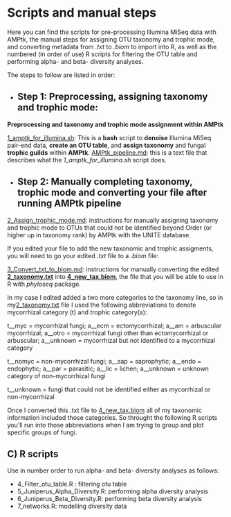 # Scripts and manual steps  

Here you can find the scripts for pre-processing Illumina MiSeq data with AMPtk, the manual steps for assigning OTU taxonomy and trophic mode, and converting metadata from *.txt* to *.biom* to import into R, as well as the numbered (in order of use) R scripts for filtering the OTU table and performing alpha- and beta- diversity analyses. 

The steps to follow are listed in order:  

- ## Step 1: Preprocessing, assigning taxonomy and trophic mode:

**Preprocessing and taxonomy and trophic mode assignment within AMPtk**

[1_amptk_for_illumina.sh](https://github.com/bc-anaisabel/juniperus_paper/tree/master/bin/1_amptk_for_illumina.sh): This is a **bash** script to **denoise** Illumina MiSeq pair-end data, **create an OTU table**, and **assign taxonomy** and fungal **trophic guilds** within **AMPtk**. [AMPtk_pipeline.md](https://github.com/bc-anaisabel/juniperus_paper/tree/master/bin/AMPtk_pipeline.md): this is a text file that describes what the *1_amptk_for_illumina.sh* script does. 

- ## Step 2: Manually completing taxonomy, trophic mode and converting your file after running AMPtk pipeline 

[2_Assign_trophic_mode.md](https://github.com/bc-anaisabel/juniperus_paper/tree/master/bin/2_Assign_trophic_mode.md): instructions for manually assigning taxonomy and trophic mode to OTUs that could not be identified beyond Order (or higher up in taxonomy rank) by AMPtk with the UNITE database.
  
If you edited your file to add the new taxonomic and trophic assigments, you will need to go your edited *.txt* file to a *.biom* file:
  
[3_Convert_txt_to_biom.md](https://github.com/bc-anaisabel/juniperus_paper/tree/master/bin/3_Convert_txt_to_biom.md): instructions for manually converting the edited **[2_taxonomy.txt](https://github.com/bc-anaisabel/juniperus_paper/tree/master/data/2_taxonomy.txt)** into **[4_new_tax.biom](https://github.com/bc-anaisabel/juniperus_paper/tree/master/data/4_new_tax.biom)**, the file that you will be able to use in R with *phyloseq* package. 

In my case I edited added a two more categories to the taxonomy line, so in my[2_taxonomy.txt](https://github.com/bc-anaisabel/juniperus_paper/tree/master/data/2_taxonomy.txt) file I used the following abbreviations to denote mycorrhizal category (t) and trophic category(a): 

t__myc = mycorrhizal fungi;
	a__ecm = ectomycorrhizal; 
	a__am = arbuscular mycorrhizal;
	a__otro = mycorrhizal fungi other than ectomycorrhizal or arbuscular;
	a__unknown = mycorrhizal but not identified to a mycorrhizal category


t__nomyc = non-mycorrhizal fungi;
	a__sap = saprophytic;
	a__endo = endophytic;
	a__par = parasitic; 
	a__lic = lichen;
	a__unknown = unknown category of non-mycorrhizal fungi
	
t__unknown = fungi that could not be identified either as mycorrhizal or non-mycorrhizal 

Once I converted this .txt file to [4_new_tax.biom](https://github.com/bc-anaisabel/juniperus_paper/tree/master/data/4_new_tax.biom) all of my taxonomic information included those categories. So throught the following R scripts you'll run into those abbreviations when I am trying to group and plot specific groups of fungi. 

## C) R scripts 
Use in number order to run alpha- and beta- diversity analyses as follows:
  * 4_Filter_otu_table.R : filtering otu table
  * 5_Juniperus_Alpha_Diversity.R: performing alpha diversity analysis
  * 6_Juniperus_Beta_Diversity.R: performing beta diversity analysis
  * 7_networks.R: modelling diversity data 
  
 
  
  



  

